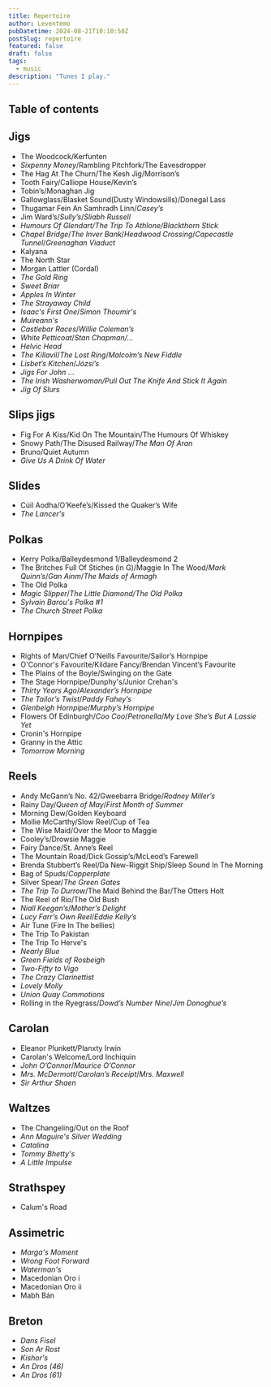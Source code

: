 ```yaml
---
title: Repertoire
author: Leventemo
pubDatetime: 2024-08-21T10:10:50Z
postSlug: repertoire
featured: false
draft: false
tags:
  - music
description: "Tunes I play."
---
```


## Table of contents

## Jigs

- The Woodcock/Kerfunten
- _Sixpenny Money_/Rambling Pitchfork/The Eavesdropper
- The Hag At The Churn/The Kesh Jig/Morrison’s
- Tooth Fairy/Calliope House/Kevin’s
- Tobin’s/Monaghan Jig
- Gallowglass/Blasket Sound(Dusty Windowsills)/Donegal Lass
- Thugamar Fein An Samhradh Linn/_Casey’s_
- Jim Ward’s/_Sully’s_/_Sliabh Russell_
- _Humours Of Glendart/The Trip To Athlone/Blackthorn Stick_
- _Chapel Bridge_/_The Inver Bank_/_Headwood Crossing_/_Capecastle Tunnel_/_Greenaghan Viaduct_
- Kalyana
- The North Star
- Morgan Lattler (Cordal)
- _The Gold Ring_
- _Sweet Briar_
- _Apples In Winter_
- _The Strayaway Child_
- _Isaac's First One_/_Simon Thoumir's_
- _Muireann's_
- _Castlebar Races_/_Willie Coleman’s_
- _White Petticoat_/_Stan Chapman/…_
- _Helvic Head_
- _The Killavil_/_The Lost Ring_/_Malcolm’s New Fiddle_
- _Lisbet’s Kitchen_/_Józsi’s_
- _Jigs For John_ ...
- _The Irish Washerwoman/Pull Out The Knife And Stick It Again_
- _Jig Of Slurs_

## Slips jigs

- Fig For A Kiss/Kid On The Mountain/The Humours Of Whiskey
- Snowy Path/The Disused Railway/_The Man Of Aran_
- Bruno/Quiet Autumn
- _Give Us A Drink Of Water_

## Slides

- Cúil Aodha/O’Keefe’s/Kissed the Quaker’s Wife
- _The Lancer's_

## Polkas

- Kerry Polka/Balleydesmond 1/Balleydesmond 2
- The Britches Full Of Stiches (in G)/Maggie In The Wood/_Mark Quinn’s_/_Gan Ainm_/_The Maids of Armagh_
- The Old Polka
- _Magic Slipper_/_The Little Diamond/The Old Polka_
- _Sylvain Barou's Polka #1_
- _The Church Street Polka_

## Hornpipes

- Rights of Man/Chief O’Neills Favourite/Sailor’s Hornpipe
- O'Connor's Favourite/Kildare Fancy/Brendan Vincent’s Favourite
- The Plains of the Boyle/Swinging on the Gate
- The Stage Hornpipe/Dunphy's/Junior Crehan's
- _Thirty Years Ago_/_Alexander’s Hornpipe_
- _The Tailor’s Twist_/_Paddy Fahey’s_
- _Glenbeigh Hornpipe_/_Murphy’s Hornpipe_
- Flowers Of Edinburgh/_Coo Coo_/_Petronella_/_My Love She’s But A Lassie Yet_
- Cronin's Hornpipe
- Granny in the Attic
- _Tomorrow Morning_

## Reels

- Andy McGann’s No. 42/Gweebarra Bridge/_Rodney Miller’s_
- Rainy Day/_Queen of May_/_First Month of Summer_
- Morning Dew/Golden Keyboard
- Mollie McCarthy/Slow Reel/Cup of Tea
- The Wise Maid/Over the Moor to Maggie
- Cooley’s/Drowsie Maggie
- Fairy Dance/St. Anne’s Reel
- The Mountain Road/Dick Gossip’s/McLeod’s Farewell
- Brenda Stubbert’s Reel/Da New-Riggit Ship/Sleep Sound In The Morning
- Bag of Spuds/_Copperplate_
- Silver Spear/_The Green Gates_
- _The Trip To Durrow_/The Maid Behind the Bar/The Otters Holt
- The Reel of Rio/The Old Bush
- _Niall Keegan’s_/_Mother’s Delight_
- _Lucy Farr’s Own Reel_/_Eddie Kelly’s_
- Air Tune (Fire In The bellies)
- The Trip To Pakistan
- The Trip To Herve's
- _Nearly Blue_
- _Green Fields of Rosbeigh_
- _Two-Fifty to Vigo_
- _The Crazy Clarinettist_
- _Lovely Molly_
- _Union Quay Commotions_
- Rolling in the Ryegrass/_Dowd’s Number Nine_/_Jim Donoghue’s_

## Carolan

- Eleanor Plunkett/Planxty Irwin
- Carolan's Welcome/Lord Inchiquin
- _John O’Connor_/_Maurice O’Connor_
- _Mrs. McDermott_/_Carolan’s Receipt_/_Mrs. Maxwell_
- _Sir Arthur Shaen_

## Waltzes

- The Changeling/Out on the Roof
- _Ann Maguire's Silver Wedding_
- _Catalina_
- _Tommy Bhetty's_
- _A Little Impulse_

## Strathspey

- Calum's Road

## Assimetric

- _Marga's Moment_
- _Wrong Foot Forward_
- _Waterman's_
- Macedonian Oro i
- Macedonian Oro ii
- Mabh Bán

## Breton

- _Dans Fisel_
- _Son Ar Rost_
- _Kishor's_
- _An Dros (46)_
- _An Dros (61)_
